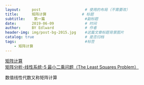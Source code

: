```yaml
---
layout:     post                    # 使用的布局（不需要改）
title:      矩阵计算                # 标题 
subtitle:    第一篇                  #副标题
date:       2019-06-09              # 时间
author:     BY Edlward              # 作者
header-img: img/post-bg-2015.jpg    #这篇文章标题背景图片
catalog: true                       # 是否归档
tags:                               #标签
    - 矩阵计算
---
```


[矩阵计算](http://math.ecnu.edu.cn/~jypan/Teaching/MatrixComp/)  
[矩阵分析-线性系统-5 最小二乘问题（The Least Squares Problem）](https://www.cnblogs.com/pegasus/archive/2011/11/10/2244472.html)  

数值线性代数又称矩阵计算
